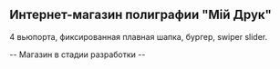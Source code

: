 ## Интернет-магазин полиграфии "Мiй Друк"

4 вьюпорта, фиксированная плавная шапка, бургер, swiper slider.

-- Магазин в стадии разработки --
